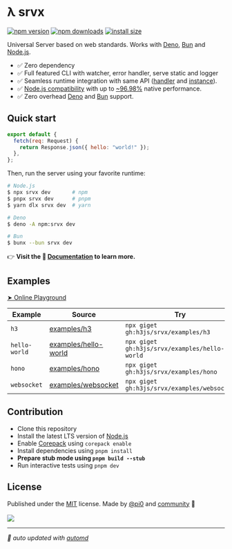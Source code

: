 # λ srvx

<!-- automd:badges color=yellow packagephobia -->

[![npm version](https://img.shields.io/npm/v/srvx?color=yellow)](https://npmjs.com/package/srvx)
[![npm downloads](https://img.shields.io/npm/dm/srvx?color=yellow)](https://npm.chart.dev/srvx)
[![install size](https://badgen.net/packagephobia/install/srvx?color=yellow)](https://packagephobia.com/result?p=srvx)

<!-- /automd -->

Universal Server based on web standards. Works with [Deno](https://deno.com/), [Bun](https://bun.sh/) and [Node.js](https://nodejs.org/en).

- ✅ Zero dependency
- ✅ Full featured CLI with watcher, error handler, serve static and logger
- ✅ Seamless runtime integration with same API ([handler](https://srvx.h3.dev/guide/handler) and [instance](https://srvx.h3.dev/guide/server)).
- ✅ [Node.js compatibility](https://srvx.h3.dev/guide/node) with up to [~96.98%](https://github.com/h3js/srvx/tree/main/test/bench-node) native performance.
- ✅ Zero overhead [Deno](https://deno.com/) and [Bun](https://bun.sh/) support.

## Quick start

```js
export default {
  fetch(req: Request) {
    return Response.json({ hello: "world!" });
  },
};
```

Then, run the server using your favorite runtime:

```bash
# Node.js
$ npx srvx dev       # npm
$ pnpx srvx dev      # pnpm
$ yarn dlx srvx dev  # yarn

# Deno
$ deno -A npm:srvx dev

# Bun
$ bunx --bun srvx dev
```

👉 **Visit the 📖 [Documentation](https://srvx.h3.dev/) to learn more.**

## Examples

[➤ Online Playground](https://stackblitz.com/fork/github/h3js/srvx/tree/main/examples/stackblitz?startScript=dev&file=server.mjs)

<!-- automd:examples -->

| Example       | Source                                          | Try                                           |
| ------------- | ----------------------------------------------- | --------------------------------------------- |
| `h3`          | [examples/h3](./examples/h3/)                   | `npx giget gh:h3js/srvx/examples/h3`          |
| `hello-world` | [examples/hello-world](./examples/hello-world/) | `npx giget gh:h3js/srvx/examples/hello-world` |
| `hono`        | [examples/hono](./examples/hono/)               | `npx giget gh:h3js/srvx/examples/hono`        |
| `websocket`   | [examples/websocket](./examples/websocket/)     | `npx giget gh:h3js/srvx/examples/websocket`   |

<!-- /automd -->

## Contribution

- Clone this repository
- Install the latest LTS version of [Node.js](https://nodejs.org/en/)
- Enable [Corepack](https://github.com/nodejs/corepack) using `corepack enable`
- Install dependencies using `pnpm install`
- **Prepare stub mode using `pnpm build --stub`**
- Run interactive tests using `pnpm dev`

## License

<!-- automd:contributors author=pi0 license=MIT -->

Published under the [MIT](https://github.com/h3js/srvx/blob/main/LICENSE) license.
Made by [@pi0](https://github.com/pi0) and [community](https://github.com/h3js/srvx/graphs/contributors) 💛
<br><br>
<a href="https://github.com/h3js/srvx/graphs/contributors">
<img src="https://contrib.rocks/image?repo=h3js/srvx" />
</a>

<!-- /automd -->

<!-- automd:with-automd -->

---

_🤖 auto updated with [automd](https://automd.unjs.io)_

<!-- /automd -->
